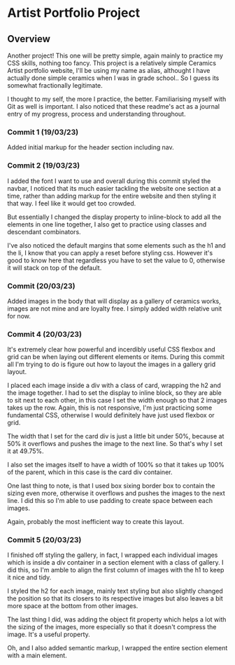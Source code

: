 # Artist Portfolio Project

## Overview
Another project! This one will be pretty simple, again mainly to practice my CSS skills, nothing too fancy. This project is a relatively simple Ceramics Artist portfolio website, I'll be using my name as alias, althought I have actually done simple ceramics when I was in grade school.. So I guess its somewhat fractionally legitimate. 

I thought to my self, the more I practice, the better. Familiarising myself with Git as well is important. I also noticed that these readme's act as a journal entry of my progress, process and understanding throughout.

### Commit 1 (19/03/23)
Added initial markup for the header section including nav.

### Commit 2 (19/03/23)
I added the font I want to use and overall during this commit styled the navbar, I noticed that its much easier tackling the website one section at a time, rather than adding markup for the entire website and then styling it that way. I feel like it would get too crowded. 

But essentially I changed the display property to inline-block to add all the elements in one line together, I also get to practice using classes and descendant combinators. 

I've also noticed the default margins that some elements such as the h1 and the li, I know that you can apply a reset before styling css. However it's good to know here that regardless you have to set the value to 0, otherwise it will stack on top of the default.

### Commit (20/03/23)
Added images in the body that will display as a gallery of ceramics works, images are not mine and are loyalty free. I simply added width relative unit for now. 

### Commit 4 (20/03/23)
It's extremely clear how powerful and incerdibly useful  CSS flexbox and grid can be when laying out different elements or items. During this commit all I'm trying to do is figure out how to layout the images in a gallery grid layout. 

I placed each image inside a div with a class of card, wrapping the h2 and the image together. I had to set the display to inline block, so they are able to sit next to each other, in this case I set the width enough so that 2 images takes up the row. Again, this is not responsive, I'm just practicing some fundamental CSS, otherwise I would definitely have just used flexbox or grid. 

The width that I set for the card div is just a little bit under 50%, because at 50% it overflows and pushes the image to the next line. So that's why I set it at 49.75%.

I also set the images itself to have a width of 100% so that it takes up 100% of the parent, which in this case is the card div container.

One last thing to note, is that I used box sixing border box to contain the sizing even more, otherwise it overflows and pushes the images to the next line. I did this so I'm able to use padding to create space between each images.

Again, probably the most inefficient way to create this layout.

### Commit 5 (20/03/23)
I finished off styling the gallery, in fact, I wrapped each individual images which is inside a div container in a section element with a class of gallery. I did this, so I'm amble to align the first column of images with the h1 to keep it nice and tidy. 

I styled the h2 for each image, mainly text styling but also slightly changed the position so that its closers to its respective images but also leaves a bit more space at the bottom from other images. 

The last thing I did, was adding the object fit property which helps a lot with the sizing of the images, more especially so that it doesn't compress the image. It's a useful property.

Oh, and I also added semantic markup, I wrapped the entire section element with a main element. 